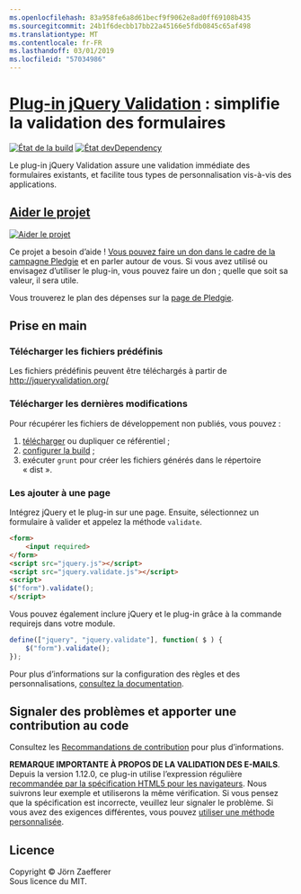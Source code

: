 ```yaml
---
ms.openlocfilehash: 83a958fe6a8d61becf9f9062e8ad0ff69108b435
ms.sourcegitcommit: 24b1f6decbb17bb22a45166e5fdb0845c65af498
ms.translationtype: MT
ms.contentlocale: fr-FR
ms.lasthandoff: 03/01/2019
ms.locfileid: "57034986"
---
```

<a name="jquery-validation-pluginhttpjqueryvalidationorg---form-validation-made-easy"></a>[Plug-in jQuery Validation](http://jqueryvalidation.org/) : simplifie la validation des formulaires
================================

[![État de la build](https://secure.travis-ci.org/jzaefferer/jquery-validation.png)](http://travis-ci.org/jzaefferer/jquery-validation)
[![État devDependency](https://david-dm.org/jzaefferer/jquery-validation/dev-status.png?theme=shields.io)](https://david-dm.org/jzaefferer/jquery-validation#info=devDependencies)

Le plug-in jQuery Validation assure une validation immédiate des formulaires existants, et facilite tous types de personnalisation vis-à-vis des applications.

## <a name="help-the-projecthttppledgiecomcampaigns18159"></a>[Aider le projet](http://pledgie.com/campaigns/18159)

[![Aider le projet](http://www.pledgie.com/campaigns/18159.png?skin_name=chrome)](http://pledgie.com/campaigns/18159)

Ce projet a besoin d’aide ! [Vous pouvez faire un don dans le cadre de la campagne Pledgie](http://pledgie.com/campaigns/18159) et en parler autour de vous. Si vous avez utilisé ou envisagez d’utiliser le plug-in, vous pouvez faire un don ; quelle que soit sa valeur, il sera utile.

Vous trouverez le plan des dépenses sur la [page de Pledgie](http://pledgie.com/campaigns/18159).

## <a name="getting-started"></a>Prise en main

### <a name="downloading-the-prebuilt-files"></a>Télécharger les fichiers prédéfinis

Les fichiers prédéfinis peuvent être téléchargés à partir de http://jqueryvalidation.org/

### <a name="downloading-the-latest-changes"></a>Télécharger les dernières modifications

Pour récupérer les fichiers de développement non publiés, vous pouvez :

 1. [télécharger](https://github.com/jzaefferer/jquery-validation/archive/master.zip) ou dupliquer ce référentiel ;
 2. [configurer la build](CONTRIBUTING.md#build-setup) ;
 3. exécuter `grunt` pour créer les fichiers générés dans le répertoire « dist ».

### <a name="including-it-on-your-page"></a>Les ajouter à une page

Intégrez jQuery et le plug-in sur une page. Ensuite, sélectionnez un formulaire à valider et appelez la méthode `validate`.

```html
<form>
    <input required>
</form>
<script src="jquery.js"></script>
<script src="jquery.validate.js"></script>
<script>
$("form").validate();
</script>
```

Vous pouvez également inclure jQuery et le plug-in grâce à la commande requirejs dans votre module.

```js
define(["jquery", "jquery.validate"], function( $ ) {
    $("form").validate();
});
```

Pour plus d’informations sur la configuration des règles et des personnalisations, [consultez la documentation](http://jqueryvalidation.org/documentation/).

## <a name="reporting-issues-and-contributing-code"></a>Signaler des problèmes et apporter une contribution au code

Consultez les [Recommandations de contribution](CONTRIBUTING.md) pour plus d’informations.

**REMARQUE IMPORTANTE À PROPOS DE LA VALIDATION DES E-MAILS**. Depuis la version 1.12.0, ce plug-in utilise l’expression régulière [recommandée par la spécification HTML5 pour les navigateurs](https://html.spec.whatwg.org/multipage/forms.html#valid-e-mail-address). Nous suivrons leur exemple et utiliserons la même vérification. Si vous pensez que la spécification est incorrecte, veuillez leur signaler le problème. Si vous avez des exigences différentes, vous pouvez [utiliser une méthode personnalisée](http://jqueryvalidation.org/jQuery.validator.addMethod/).

## <a name="license"></a>Licence
Copyright &copy; Jörn Zaefferer<br>
Sous licence du MIT.
